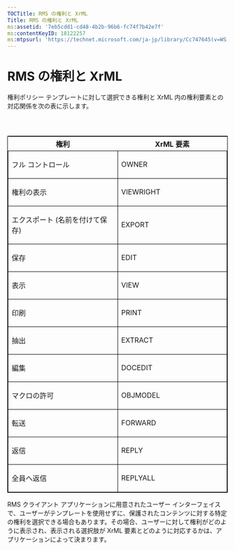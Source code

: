 ```yaml
---
TOCTitle: RMS の権利と XrML
Title: RMS の権利と XrML
ms:assetid: '7eb5cdd1-cd48-4b2b-96b6-fc74f7b42e7f'
ms:contentKeyID: 18122257
ms:mtpsurl: 'https://technet.microsoft.com/ja-jp/library/Cc747645(v=WS.10)'
---
```


RMS の権利と XrML
=================

権利ポリシー テンプレートに対して選択できる権利と XrML 内の権利要素との対応関係を次の表に示します。

###  

<p> </p>
<table style="border:1px solid black;">
<colgroup>
<col width="50%" />
<col width="50%" />
</colgroup>
<thead>
<tr class="header">
<th>権利</th>
<th>XrML 要素</th>
</tr>
</thead>
<tbody>
<tr class="odd">
<td style="border:1px solid black;"><p>フル コントロール</p></td>
<td style="border:1px solid black;"><p>OWNER</p></td>
</tr>
<tr class="even">
<td style="border:1px solid black;"><p>権利の表示</p></td>
<td style="border:1px solid black;"><p>VIEWRIGHT</p></td>
</tr>
<tr class="odd">
<td style="border:1px solid black;"><p>エクスポート (名前を付けて保存)</p></td>
<td style="border:1px solid black;"><p>EXPORT</p></td>
</tr>
<tr class="even">
<td style="border:1px solid black;"><p>保存</p></td>
<td style="border:1px solid black;"><p>EDIT</p></td>
</tr>
<tr class="odd">
<td style="border:1px solid black;"><p>表示</p></td>
<td style="border:1px solid black;"><p>VIEW</p></td>
</tr>
<tr class="even">
<td style="border:1px solid black;"><p>印刷</p></td>
<td style="border:1px solid black;"><p>PRINT</p></td>
</tr>
<tr class="odd">
<td style="border:1px solid black;"><p>抽出</p></td>
<td style="border:1px solid black;"><p>EXTRACT</p></td>
</tr>
<tr class="even">
<td style="border:1px solid black;"><p>編集</p></td>
<td style="border:1px solid black;"><p>DOCEDIT</p></td>
</tr>
<tr class="odd">
<td style="border:1px solid black;"><p>マクロの許可</p></td>
<td style="border:1px solid black;"><p>OBJMODEL</p></td>
</tr>
<tr class="even">
<td style="border:1px solid black;"><p>転送</p></td>
<td style="border:1px solid black;"><p>FORWARD</p></td>
</tr>
<tr class="odd">
<td style="border:1px solid black;"><p>返信</p></td>
<td style="border:1px solid black;"><p>REPLY</p></td>
</tr>
<tr class="even">
<td style="border:1px solid black;"><p>全員へ返信</p></td>
<td style="border:1px solid black;"><p>REPLYALL</p></td>
</tr>
</tbody>
</table>
  
RMS クライアント アプリケーションに用意されたユーザー インターフェイスで、ユーザーがテンプレートを使用せずに、保護されたコンテンツに対する特定の権利を選択できる場合もあります。その場合、ユーザーに対して権利がどのように表示され、表示される選択肢が XrML 要素とどのように対応するかは、アプリケーションによって決まります。
